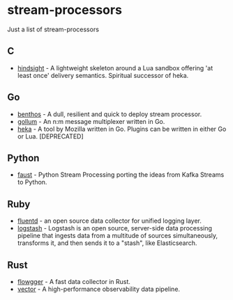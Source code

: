 # stream-processors
Just a list of stream-processors

## C

* [hindsight](https://github.com/mozilla-services/hindsight) - A lightweight skeleton around a Lua sandbox offering 'at least once' delivery semantics. Spiritual successor of heka.

## Go

* [benthos](https://github.com/Jeffail/benthos) - A dull, resilient and quick to deploy stream processor.
* [gollum](https://github.com/trivago/gollum) - An n:m message multiplexer written in Go.
* [heka](https://github.com/mozilla-services/heka) - A tool by Mozilla written in Go. Plugins can be written in either Go or Lua. [DEPRECATED]

## Python

* [faust](https://github.com/robinhood/faust) - Python Stream Processing porting the ideas from Kafka Streams to Python.

## Ruby

* [fluentd](https://www.fluentd.org/) - an open source data collector for unified logging layer.
* [logstash](https://www.elastic.co/products/logstash) - Logstash is an open source, server-side data processing pipeline that ingests data from a multitude of sources simultaneously, transforms it, and then sends it to a "stash", like Elasticsearch.

## Rust

* [flowgger](https://github.com/jedisct1/flowgger) - A fast data collector in Rust.
* [vector](https://github.com/vectordotdev/vector) - A high-performance observability data pipeline.
